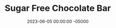 ---
layout: post
title: "Sugar Free Chocolate Bar"
date:   2023-06-05 00:00:00 -05000
categories: 
- Recipes
- Healthier Dessert
permalink: /recipes/chocolate-bar
image: /assets/Food/Healthier Dessert/Choc Bar/choc-bar-cover.jpg
ing: choc-ing
facts: choc-facts
section1: 
start2: 
section2: 
start3: 
section3: 
start4: 
section4: 
start5: 
section5: 
Prep: 5
Rest: 
Cook: 
Source1: https://healthyrecipesblogs.com/homemade-chocolate/#recipe
Source2: 
whisk: https://s.samsungfood.com/J3cj0
tags: 
- cocoa powder
- coconut oil
- melted coconut oil
- chocolate bar
- chopped chocolate
- chocolate chips
- chip
- unsweetened
- vanilla
- bark
Description: When recipes call for <a href="/misc/fake-healthy-foods#chocolate">dark chocolate</a> or chocolate chips, I typically make some variation of this recipe. Sure, you could just melt an unsweetened bar of chocolate with your desired sweetener, but this is just as much effort and cheaper too. Mix in some chopped nuts too if you want to spice it up!
Instructions: 
- Prepare a bread pan or tupperware with parchment paper. Set aide<br><br>

- In a glass bowl, add the coconut oil and microwave for about 1 minute, until fully melted<br><br>

- You can either sweeten your chocolat bar, or choose to leave it unsweetened.  I prefer the latter, but if you want it sweeter, I'd recommend either 1/2 tsp (2.5 g) liquid monk fruit or stevia, or 1 tbsp (20 g) honey or maple syrup<br><br>

- Add cocoa powder, salt, vanilla, and (optional) sweetener. Stir until smooth<br><br>
- <center><img src="/assets/Food/Healthier Dessert/Choc Bar/choc-bar-3.jpg" alt="" class="instruction-image"></center><br>

- Pour into pan. Top with any mix ins (such as chopped nuts, 1/4 cup, 30 g) if desired. Chill in the fridge for about an hour.  Cut and store in the fridge<br><br>

- This chopped up bar of chocolate works great as a replacement for chocolate chips in all recipes, such as <a href="date-brownie">Gluten Free Date Brownies</a>, <a href="syrup-cookies">Sugar Free Syrup Cookies</a>, or my <a href="double-chocolate-banana-bread">Double Chocolate Banana Bread</a>
---